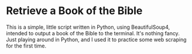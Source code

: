 # Retrieve a Book of the Bible

This is a simple, little script written in Python, using BeautifulSoup4, intended to output a book of the Bible to the terminal. It's nothing fancy. Just playing around in Python, and I used it to practice some web scraping for the first time.

